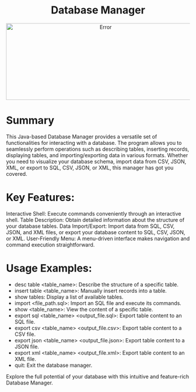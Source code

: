 <div align="center">
  <h1>Database Manager</h1>
  <img src="https://imgur.com/ZVJ5OYc.png" alt="Error" width="530" height="210">
</div>

# Summary

This Java-based Database Manager provides a versatile set of functionalities for interacting with a database. The program allows you to seamlessly perform operations such as describing tables, inserting records, displaying tables, and importing/exporting data in various formats. Whether you need to visualize your database schema, import data from CSV, JSON, XML, or export to SQL, CSV, JSON, or XML, this manager has got you covered.

# Key Features:

Interactive Shell: Execute commands conveniently through an interactive shell.
Table Description: Obtain detailed information about the structure of your database tables.
Data Import/Export: Import data from SQL, CSV, JSON, and XML files, or export your database content to SQL, CSV, JSON, or XML.
User-Friendly Menu: A menu-driven interface makes navigation and command execution straightforward.

# Usage Examples:

- desc table <table_name>: Describe the structure of a specific table.
- insert table <table_name>: Manually insert records into a table.
- show tables: Display a list of available tables.
- import <file_path.sql>: Import an SQL file and execute its commands.
- show <table_name>: View the content of a specific table.
- export sql <table_name> <output_file.sql>: Export table content to an SQL file.
- export csv <table_name> <output_file.csv>: Export table content to a CSV file.
- export json <table_name> <output_file.json>: Export table content to a JSON file.
- export xml <table_name> <output_file.xml>: Export table content to an XML file.
- quit: Exit the database manager.

Explore the full potential of your database with this intuitive and feature-rich Database Manager.

